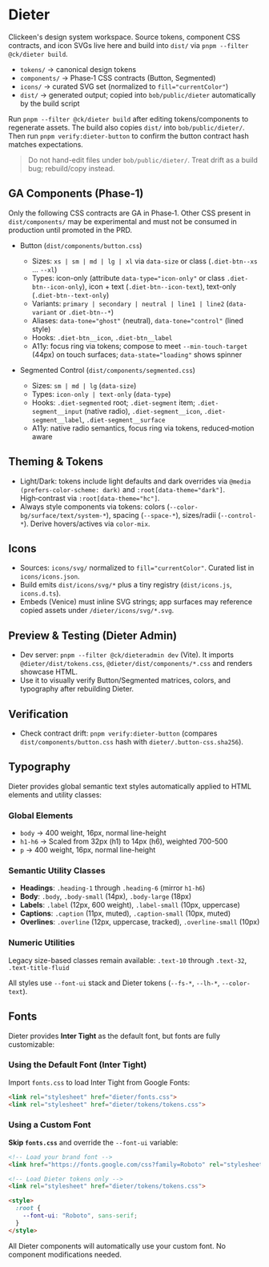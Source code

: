 # Dieter

Clickeen's design system workspace. Source tokens, component CSS contracts, and icon SVGs live here and build into `dist/` via `pnpm --filter @ck/dieter build`.

- `tokens/` → canonical design tokens
- `components/` → Phase‑1 CSS contracts (Button, Segmented)
- `icons/` → curated SVG set (normalized to `fill="currentColor"`)
- `dist/` → generated output; copied into `bob/public/dieter` automatically by the build script

Run `pnpm --filter @ck/dieter build` after editing tokens/components to regenerate assets. The build also copies `dist/` into `bob/public/dieter/`. Then run `pnpm verify:dieter-button` to confirm the button contract hash matches expectations.

> Do not hand-edit files under `bob/public/dieter/`. Treat drift as a build bug; rebuild/copy instead.

## GA Components (Phase‑1)

Only the following CSS contracts are GA in Phase‑1. Other CSS present in `dist/components/` may be experimental and must not be consumed in production until promoted in the PRD.

- Button (`dist/components/button.css`)
  - Sizes: `xs | sm | md | lg | xl` via `data-size` or class (`.diet-btn--xs` … `--xl`)
  - Types: icon-only (attribute `data-type="icon-only"` or class `.diet-btn--icon-only`), icon + text (`.diet-btn--icon-text`), text-only (`.diet-btn--text-only`)
  - Variants: `primary | secondary | neutral | line1 | line2` (`data-variant` or `.diet-btn--*`)
  - Aliases: `data-tone="ghost"` (neutral), `data-tone="control"` (lined style)
  - Hooks: `.diet-btn__icon`, `.diet-btn__label`
  - A11y: focus ring via tokens; compose to meet `--min-touch-target` (44px) on touch surfaces; `data-state="loading"` shows spinner

- Segmented Control (`dist/components/segmented.css`)
  - Sizes: `sm | md | lg` (`data-size`)
  - Types: `icon-only | text-only` (`data-type`)
  - Hooks: `.diet-segmented` root; `.diet-segment` item; `.diet-segment__input` (native radio), `.diet-segment__icon`, `.diet-segment__label`, `.diet-segment__surface`
  - A11y: native radio semantics, focus ring via tokens, reduced‑motion aware



## Theming & Tokens

- Light/Dark: tokens include light defaults and dark overrides via `@media (prefers-color-scheme: dark)` and `:root[data-theme="dark"]`. High‑contrast via `:root[data-theme="hc"]`.
- Always style components via tokens: colors (`--color-bg/surface/text/system-*`), spacing (`--space-*`), sizes/radii (`--control-*`). Derive hovers/actives via `color-mix`.

## Icons

- Sources: `icons/svg/` normalized to `fill="currentColor"`. Curated list in `icons/icons.json`.
- Build emits `dist/icons/svg/*` plus a tiny registry (`dist/icons.js`, `icons.d.ts`).
- Embeds (Venice) must inline SVG strings; app surfaces may reference copied assets under `/dieter/icons/svg/*.svg`.

## Preview & Testing (Dieter Admin)

- Dev server: `pnpm --filter @ck/dieteradmin dev` (Vite). It imports `@dieter/dist/tokens.css`, `@dieter/dist/components/*.css` and renders showcase HTML.
- Use it to visually verify Button/Segmented matrices, colors, and typography after rebuilding Dieter.

## Verification

- Check contract drift: `pnpm verify:dieter-button` (compares `dist/components/button.css` hash with `dieter/.button-css.sha256`).

## Typography

Dieter provides global semantic text styles automatically applied to HTML elements and utility classes:

### Global Elements
- `body` → 400 weight, 16px, normal line-height
- `h1-h6` → Scaled from 32px (h1) to 14px (h6), weighted 700-500
- `p` → 400 weight, 16px, normal line-height

### Semantic Utility Classes
- **Headings**: `.heading-1` through `.heading-6` (mirror `h1-h6`)
- **Body**: `.body`, `.body-small` (14px), `.body-large` (18px)
- **Labels**: `.label` (12px, 600 weight), `.label-small` (10px, uppercase)
- **Captions**: `.caption` (11px, muted), `.caption-small` (10px, muted)
- **Overlines**: `.overline` (12px, uppercase, tracked), `.overline-small` (10px)

### Numeric Utilities
Legacy size-based classes remain available: `.text-10` through `.text-32`, `.text-title-fluid`

All styles use `--font-ui` stack and Dieter tokens (`--fs-*`, `--lh-*`, `--color-text`).

## Fonts

Dieter provides **Inter Tight** as the default font, but fonts are fully customizable:

### Using the Default Font (Inter Tight)

Import `fonts.css` to load Inter Tight from Google Fonts:

```html
<link rel="stylesheet" href="dieter/fonts.css">
<link rel="stylesheet" href="dieter/tokens/tokens.css">
```

### Using a Custom Font

**Skip `fonts.css`** and override the `--font-ui` variable:

```html
<!-- Load your brand font -->
<link href="https://fonts.google.com/css?family=Roboto" rel="stylesheet">

<!-- Load Dieter tokens only -->
<link rel="stylesheet" href="dieter/tokens/tokens.css">

<style>
  :root {
    --font-ui: "Roboto", sans-serif;
  }
</style>
```

All Dieter components will automatically use your custom font. No component modifications needed.

